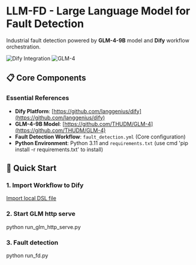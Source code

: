 # LLM-FD - Large Language Model for Fault Detection

Industrial fault detection powered by ​**GLM-4-9B**​ model and ​**Dify**​ workflow orchestration.

![Dify Integration](https://img.shields.io/badge/Dify-0.9%2B-blue)
![GLM-4](https://img.shields.io/badge/GLM--4-9B-orange)

## 📋 Core Components

### Essential References
- ​**Dify Platform**: [https://github.com/langgenius/dify](https://github.com/langgenius/dify)
- ​**GLM-4-9B Model**: [https://github.com/THUDM/GLM-4](https://github.com/THUDM/GLM-4)
- ​**Fault Detection Workflow**: `fault_detection.yml` (Core configuration)
- ​**Python Environment**: Python 3.11 and `requirements.txt` (use cmd 'pip install -r requirements.txt' to install)

## 🚀 Quick Start

### 1. Import Workflow to Dify
[Import local DSL file](https://docs.dify.ai/guides/application-orchestrate/creating-an-application#import-local-dsl-file)

### 2. Start GLM http serve
python run_glm_http_serve.py

### 3. Fault detection
python run_fd.py

